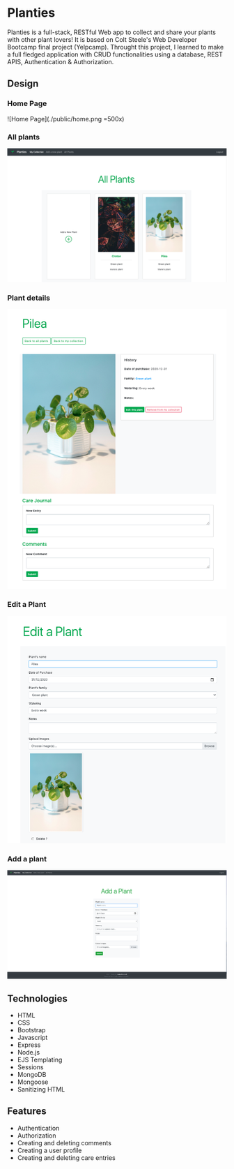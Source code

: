 # Planties
Planties is a full-stack, RESTful Web app to collect and share your plants with other plant lovers!
It is based on Colt Steele's Web Developer Bootcamp final project (Yelpcamp). Throught this project, I learned to make a full fledged application with CRUD functionalities using a database, REST APIS, Authentication & Authorization.

## Design

### Home Page
![Home Page](./public/home.png =500x)

### All plants
![All Plants](./public/all-plants.png)

### Plant details
![Plant details](./public/one-plant.png)

### Edit a Plant
![Edit a Plant](./public/edit-plant.png)

### Add a plant
![Add a plant](./public/add-a-plant.png)

## Technologies
* HTML
* CSS
* Bootstrap
* Javascript
* Express
* Node.js
* EJS Templating
* Sessions
* MongoDB
* Mongoose
* Sanitizing HTML


## Features

* Authentication
* Authorization
* Creating and deleting comments
* Creating a user profile
* Creating and deleting care entries








